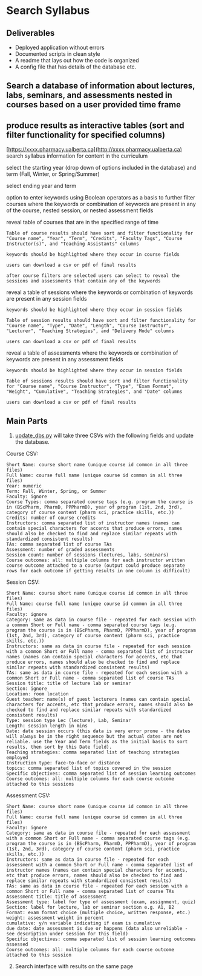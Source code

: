 # Search Syllabus

## Deliverables

* Deployed application without errors
* Documented scripts in clean style
* A readme that lays out how the code is organized
* A config file that has details of the database etc.

## Search a database of information about lectures, labs, seminars, and assessments nested in courses based on a user provided time frame
## produce results as interactive tables (sort and filter functionality for specified columns) 

[https://xxxx.pharmacy.ualberta.ca](http://xxxx.pharmacy.ualberta.ca) search syllabus information for content in the curriculum

select the starting year (drop down of options included in the database) and term (Fall, Winter, or Spring/Summer)

select ending year and term

option to enter keywords using Boolean operators as a basis to further filter courses where the keywords or combination of keywords are present in any of the course, nested session, or nested assessment fields

reveal table of courses that are in the specified range of time

	Table of course results should have sort and filter functionality for "Course name", "Year", "Term", "Credits", "Faculty Tags", "Course Instructor(s)", and "Teaching Assistants" columns
	
	keywords should be highlighted where they occur in course fields
	
	users can download a csv or pdf of final results
	
	after course filters are selected users can select to reveal the sessions and assessments that contain any of the keywords

reveal a table of sessions where the keywords or combination of keywords are present in any session fields

	keywords should be highlighted where they occur in session fields
	
	Table of session results should have sort and filter functionality for "Course name", "Type", "Date", "Length", "Course Instructor", "Lecturer", "Teaching Strategies", and "Delivery Mode" columns

	users can download a csv or pdf of final results

reveal a table of assessments where the keywords or combination of keywords are present in any assessment fields

	keywords should be highlighted where they occur in session fields
	
	Table of sessions results should have sort and filter functionality for "Course name", "Course Instructor", "Type", "Exam Format", "Weight", "Cumulative", "Teaching Strategies", and "Date" columns

	users can download a csv or pdf of final results	
	
## Main Parts

1. [update_dbs.py](scrips/update_dbs.py) will take three CSVs with the following fields and update the database.

Course CSV:

	Short Name: course short name (unique course id common in all three files)
	Full Name: course full name (unique course id common in all three files)
	Year: numeric
	Term: Fall, Winter, Spring, or Summer
	Faculty: ignore
	Course Types: comma separated course tags (e.g. program the course is in (BScPharm, PharmD, PPPharmD), year of program (1st, 2nd, 3rd), category of course content (pharm sci, practice skills, etc.))
	Credits: number of course credits
	Instructors: comma separated list of instructor names (names can contain special characters for accents that produce errors, names should also be checked to find and replace similar repeats with standardized consistent results)
	TAs: comma separated list of course TAs
	Assessment: number of graded assessments
	Session count: number of sessions (lectures, labs, seminars)
	Course outcomes: all: multiple columns for each instructor written course outcome attached to a course (output could produce separate rows for each outcome if getting results in one column is difficult) 

Session CSV:

	Short Name: course short name (unique course id common in all three files)
	Full Name: course full name (unique course id common in all three files)
	Faculty: ignore
	Category: same as data in course file - repeated for each session with a common Short or Full name - comma separated course tags (e.g. program the course is in (BScPharm, PharmD, PPPharmD), year of program (1st, 2nd, 3rd), category of course content (pharm sci, practice skills, etc.))
	Instructors: same as data in course file - repeated for each session with a common Short or Full name - comma separated list of instructor names (names can contain special characters for accents, etc that produce errors, names should also be checked to find and replace similar repeats with standardized consistent results)
	TAs: same as data in course file - repeated for each session with a common Short or Full name - comma separated list of course TAs
	Session title: title of lecture lab or seminar
	Section: ignore
	Location: room location
	Guest teacher: name(s) of guest lecturers (names can contain special characters for accents, etc that produce errors, names should also be checked to find and replace similar repeats with standardized consistent results)
	Type: session type Lec (lecture), Lab, Seminar
	Length: session length in mins
	Date: date session occurs (this data is very error prone - the dates will always be in the right sequence but the actual dates are not reliable. use the Year and Term fields as the initial basis to sort results, then sort by this Date field).
	Teaching strategies: comma separated list of teaching strategies employed
	Instruction type: face-to-face or distance
	topics: comma separated list of topics covered in the session
	Specific objectives: comma separated list of session learning outcomes
	Course outcomes: all: multiple columns for each course outcome attached to this sessions
	
Assessment CSV:

	Short Name: course short name (unique course id common in all three files)
	Full Name: course full name (unique course id common in all three files)
	Faculty: ignore
	Category: same as data in course file - repeated for each assessment with a common Short or Full name - comma separated course tags (e.g. program the course is in (BScPharm, PharmD, PPPharmD), year of program (1st, 2nd, 3rd), category of course content (pharm sci, practice skills, etc.))
	Instructors: same as data in course file - repeated for each assessment with a common Short or Full name - comma separated list of instructor names (names can contain special characters for accents, etc that produce errors, names should also be checked to find and replace similar repeats with standardized consistent results)
	TAs: same as data in course file - repeated for each session with a common Short or Full name - comma separated list of course TAs
	Assessment title: title of assessment
	Assessment type: label for type of assessment (exam, assignment, quiz)
	Section: label for lecture, lab or seminar section e.g. A1, B2
	Format: exam format choice (multiple choice, written response, etc.)
	weight: assessment weight in percent
	cumulative: y/n variable indicating if exam is cumulative
	due date: date assessment is due or happens (data also unreliable - see description under session for this field)
	Specific objectives: comma separated list of session learning outcomes assessed
	Course outcomes: all: multiple columns for each course outcome attached to this session

2. Search interface with results on the same page

